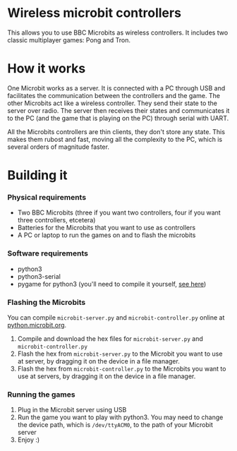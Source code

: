 # Wireless microbit controllers

This allows you to use BBC Microbits as wireless controllers. It
includes two classic multiplayer games: Pong and Tron.

# How it works

One Microbit works as a server. It is connected with a PC through USB
and facilitates the communication between the controllers and the
game. The other Microbits act like a wireless controller. They send
their state to the server over radio. The server then receives their
states and communicates it to the PC (and the game that is playing on
the PC) through serial with UART.

All the Microbits controllers are thin clients, they don't store any
state. This makes them rubost and fast, moving all the complexity to
the PC, which is several orders of magnitude faster.

# Building it

### Physical requirements

* Two BBC Microbits (three if you want two controllers, four if you
want three controllers, etcetera)
* Batteries for the Microbits that you want to use as controllers
* A PC or laptop to run the games on and to flash the microbits

### Software requirements

* python3
* python3-serial
* pygame for python3 (you'll need to compile it yourself,
[see here](http://askubuntu.com/questions/401342/how-to-download-pygame-in-python3-3))

### Flashing the Microbits

You can compile `microbit-server.py` and `microbit-controller.py`
online at
[python.microbit.org](http://python.microbit.org/editor.html#).

1. Compile and download the hex files for `microbit-server.py` and
`microbit-controller.py`
2. Flash the hex from `microbit-server.py` to the Microbit you want to
use at server, by dragging it on the device in a file manager.
3. Flash the hex from `microbit-controller.py` to the Microbits you
want to use at servers, by dragging it on the device in a file
manager.


### Running the games

1. Plug in the Microbit server using USB
2. Run the game you want to play with python3. You may need to change
the device path, which is `/dev/ttyACM0`, to the path of your Microbit
server
3. Enjoy :)
